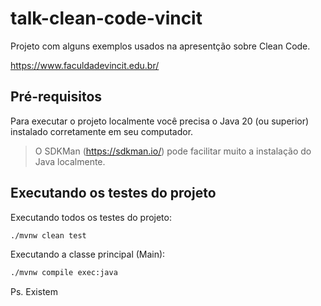# talk-clean-code-vincit

Projeto com alguns exemplos usados na apresentção sobre Clean Code.

https://www.faculdadevincit.edu.br/

## Pré-requisitos

Para executar o projeto localmente você precisa o Java 20 (ou superior) instalado corretamente em seu computador.

> O SDKMan (https://sdkman.io/) pode facilitar muito a instalação do Java localmente.

##  Executando os testes do projeto

Executando todos os testes do projeto:
```bash
./mvnw clean test
```

Executando a classe principal (Main):

```bash
./mvnw compile exec:java
```

Ps. Existem
